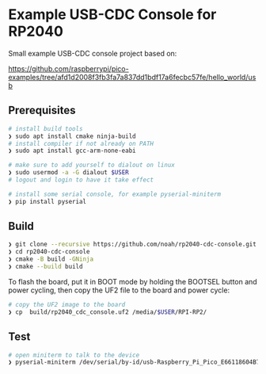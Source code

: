 # Example USB-CDC Console for RP2040

Small example USB-CDC console project based on:

https://github.com/raspberrypi/pico-examples/tree/afd1d2008f3fb3fa7a837dd1bdf17a6fecbc57fe/hello_world/usb

## Prerequisites

```bash
# install build tools
❯ sudo apt install cmake ninja-build
# install compiler if not already on PATH
❯ sudo apt install gcc-arm-none-eabi

# make sure to add yourself to dialout on linux
❯ sudo usermod -a -G dialout $USER
# logout and login to have it take effect

# install some serial console, for example pyserial-miniterm
❯ pip install pyserial
```

## Build

```bash
❯ git clone --recursive https://github.com/noah/rp2040-cdc-console.git
❯ cd rp2040-cdc-console
❯ cmake -B build -GNinja
❯ cmake --build build
```

To flash the board, put it in BOOT mode by holding the BOOTSEL button and power
cycling, then copy the UF2 file to the board and power cycle:

```bash
# copy the UF2 image to the board
❯ cp  build/rp2040_cdc_console.uf2 /media/$USER/RPI-RP2/
```

## Test

```bash
# open miniterm to talk to the device
❯ pyserial-miniterm /dev/serial/by-id/usb-Raspberry_Pi_Pico_E66118604B705F29-if00 115200 --raw
```

